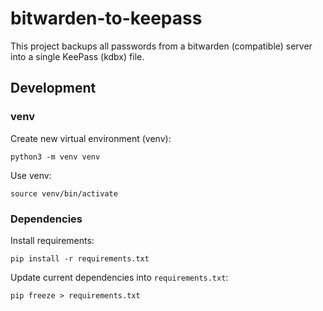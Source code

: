 # bitwarden-to-keepass

This project backups all passwords from a bitwarden (compatible) server into a single KeePass (kdbx) file.

## Development

### venv

Create new virtual environment (venv):

```shell
python3 -m venv venv
```

Use venv:

```shell
source venv/bin/activate
```

### Dependencies

Install requirements:

```shell
pip install -r requirements.txt
```

Update current dependencies into `requirements.txt`:

```shell
pip freeze > requirements.txt
```